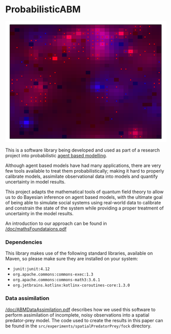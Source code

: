 # ProbabilisticABM

![pretty picture](./doc/img/candy.png)

This is a software library being developed and used as part of a research project into probabilistic [agent based modelling](https://en.wikipedia.org/wiki/Agent-based_model).

Although agent based models have had many applications, there are very few tools available to treat them probabilistically; making it hard to properly calibrate models, assimilate observational data into models and quantify uncertainty in model results.

This project adapts the mathematical tools of quantum field theory to allow us to do Bayesian inference on agent based models, with the ultimate goal of being able to simulate social systems using real-world data to calibrate and constrain the state of the system while providing a proper treatment of uncertainty in the model results.

An introduction to our approach can be found in [/doc/mathsFoundataions.pdf](https://github.com/deselby-research/ProbabilisticABM/blob/master/doc/mathsFoundations.pdf)

### Dependencies

This library makes use of the following standard libraries, available on Maven, so please make sure they are installed on your system:
* `junit:junit:4.12`
* `org.apache.commons:commons-exec:1.3`
* `org.apache.commons:commons-math3:3.6.1`
* `org.jetbrains.kotlinx:kotlinx-coroutines-core:1.3.0`


### Data assimilation

[/doc/ABMDataAssimilation.pdf](https://github.com/deselby-research/ProbabilisticABM/blob/master/doc/ABMDataAssimilation.pdf) describes how we used this software to perform assimilation of incomplete, noisy observations into a spatial predator-prey model. The code used to create the results in this paper can be found in the `src/experiments/spatialPredatorPrey/fock` directory. 



